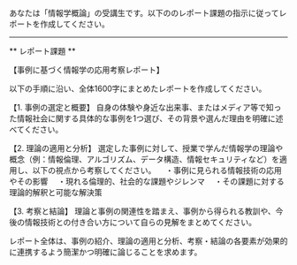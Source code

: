 あなたは「情報学概論」の受講生です。以下ののレポート課題の指示に従ってレポートを作成してください。

---------------------------------------
** レポート課題 **

【事例に基づく情報学の応用考察レポート】

以下の手順に沿い、全体1600字にまとめたレポートを作成してください。

【1. 事例の選定と概要】
自身の体験や身近な出来事、またはメディア等で知った情報社会に関する具体的な事例を1つ選び、その背景や選んだ理由を明確に述べてください。

【2. 理論の適用と分析】
選定した事例に対して、授業で学んだ情報学の理論や概念（例：情報倫理、アルゴリズム、データ構造、情報セキュリティなど）を適用し、以下の視点から考察してください。
　・事例に見られる情報技術の応用やその影響
　・現れる倫理的、社会的な課題やジレンマ
　・その課題に対する理論的解釈と可能な解決策

【3. 考察と結論】
理論と事例の関連性を踏まえ、事例から得られる教訓や、今後の情報技術との付き合い方について自らの見解をまとめてください。

レポート全体は、事例の紹介、理論の適用と分析、考察・結論の各要素が効果的に連携するよう簡潔かつ明確に論じることを求めます。